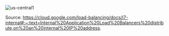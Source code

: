 
![us-central1](https://github.com/EslamFouadd/GCP-Engineer-Bootcamp/assets/77150715/626a5742-87b4-48fe-87e5-d3be8195ee90)

Source:
https://cloud.google.com/load-balancing/docs/l7-internal#:~:text=Internal%20Application%20Load%20Balancers%20distribute,on%20an%20internal%20IP%20address.
